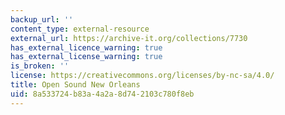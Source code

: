```yaml
---
backup_url: ''
content_type: external-resource
external_url: https://archive-it.org/collections/7730
has_external_licence_warning: true
has_external_license_warning: true
is_broken: ''
license: https://creativecommons.org/licenses/by-nc-sa/4.0/
title: Open Sound New Orleans
uid: 8a533724-b83a-4a2a-8d74-2103c780f8eb
---
```

